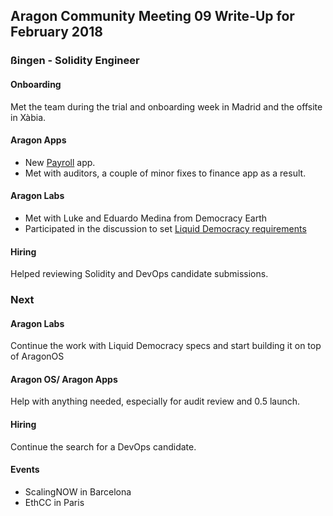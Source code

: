 ## Aragon Community Meeting 09 Write-Up for February 2018

### ßingen - Solidity Engineer

#### Onboarding
Met the team during the trial and onboarding week in Madrid and the offsite in Xàbia.

#### Aragon Apps
- New [Payroll](https://github.com/aragon/aragon-apps/tree/master/future-apps/payroll) app.
- Met with auditors, a couple of minor fixes to finance app as a result.

#### Aragon Labs
- Met with Luke and Eduardo Medina from Democracy Earth
- Participated in the discussion to set [Liquid Democracy requirements](https://docs.google.com/document/d/1fw_gpxaMsV-tJHpKz8jU22cciLBREQ5vB3T6nvvJbtU/edit)

#### Hiring
Helped reviewing Solidity and DevOps candidate submissions.

### Next

#### Aragon Labs
Continue the work with Liquid Democracy specs and start building it on top of AragonOS

#### Aragon OS/ Aragon Apps
Help with anything needed, especially for audit review and 0.5 launch.

#### Hiring
Continue the search for a DevOps candidate.

#### Events

- ScalingNOW in Barcelona
- EthCC in Paris
